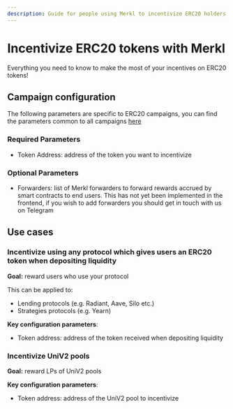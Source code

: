 ```yaml
---
description: Guide for people using Merkl to incentivize ERC20 holders
---
```


# Incentivize ERC20 tokens with Merkl

Everything you need to know to make the most of your incentives on ERC20 tokens!

## Campaign configuration

The following parameters are specific to ERC20 campaigns, you can find the parameters common to all campaigns [here](../README.md#configure-your-campaign)

### Required Parameters

- Token Address: address of the token you want to incentivize

### Optional Parameters

- Forwarders: list of Merkl forwarders to forward rewards accrued by smart contracts to end users. This has not yet been implemented in the frontend, if you wish to add forwarders you should get in touch with us on Telegram

## Use cases

### Incentivize using any protocol which gives users an ERC20 token when depositing liquidity

**Goal:** reward users who use your protocol

This can be applied to:

- Lending protocols (e.g. Radiant, Aave, Silo etc.)
- Strategies protocols (e.g. Yearn)

**Key configuration parameters**:

- Token address: address of the token received when depositing liquidity

### Incentivize UniV2 pools

**Goal:** reward LPs of UniV2 pools

**Key configuration parameters**:

- Token address: address of the UniV2 pool to incentivize
